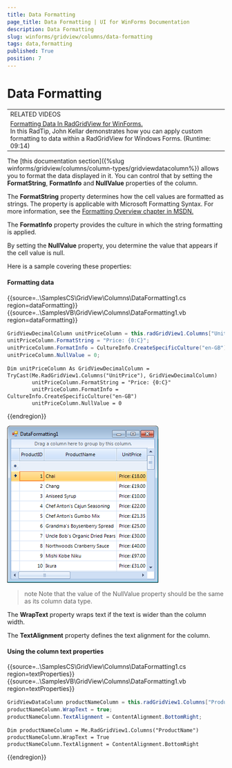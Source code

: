 ```yaml
---
title: Data Formatting
page_title: Data Formatting | UI for WinForms Documentation
description: Data Formatting
slug: winforms/gridview/columns/data-formatting
tags: data,formatting
published: True
position: 7
---
```


# Data Formatting

|   |
|---|
|RELATED VIDEOS|
|[Formatting Data In RadGridView for WinForms. ](http://tv.telerik.com/watch/radtips/radgrid/formatting-data-in-radgridview)<br>In this RadTip, John Kellar demonstrates how you can apply custom formatting to data within a RadGridView for Windows Forms. (Runtime: 09:14)|

The [this documentation section]({%slug winforms/gridview/columns/column-types/gridviewdatacolumn%}) allows you to format the data displayed in it. You can control that by setting the __FormatString__, __FormatInfo__ and __NullValue__ properties of the column.

The __FormatString__ property determines how the cell values are formatted as strings. The property is applicable with Microsoft Formatting Syntax. For more information, see the [Formatting Overview chapter in MSDN.](http://msdn.microsoft.com/en-us/library/26etazsy.aspx)

The __FormatInfo__ property provides the culture in which the string formatting is applied.

By setting the __NullValue__ property, you determine the value that appears if the cell value is null.

Here is a sample covering these properties:

#### Formatting data

{{source=..\SamplesCS\GridView\Columns\DataFormatting1.cs region=dataFormatting}} 
{{source=..\SamplesVB\GridView\Columns\DataFormatting1.vb region=dataFormatting}} 

````C#
GridViewDecimalColumn unitPriceColumn = this.radGridView1.Columns["UnitPrice"] as GridViewDecimalColumn;
unitPriceColumn.FormatString = "Price: {0:C}";
unitPriceColumn.FormatInfo = CultureInfo.CreateSpecificCulture("en-GB");
unitPriceColumn.NullValue = 0;

````
````VB.NET
Dim unitPriceColumn As GridViewDecimalColumn = TryCast(Me.RadGridView1.Columns("UnitPrice"), GridViewDecimalColumn)
        unitPriceColumn.FormatString = "Price: {0:C}"
        unitPriceColumn.FormatInfo = CultureInfo.CreateSpecificCulture("en-GB")
        unitPriceColumn.NullValue = 0

````

{{endregion}}

![gridview-columns-data-formatting 001](images/gridview-columns-data-formatting001.png)

>note Note that the value of the NullValue property should be the same as its column data type.
>

The __WrapText__ property wraps text if the text is wider than the column width.

The __TextAlignment__ property defines the text alignment for the column.

#### Using the column text properties

{{source=..\SamplesCS\GridView\Columns\DataFormatting1.cs region=textProperties}} 
{{source=..\SamplesVB\GridView\Columns\DataFormatting1.vb region=textProperties}} 

````C#
GridViewDataColumn productNameColumn = this.radGridView1.Columns["ProductName"];
productNameColumn.WrapText = true;
productNameColumn.TextAlignment = ContentAlignment.BottomRight;

````
````VB.NET
Dim productNameColumn = Me.RadGridView1.Columns("ProductName")
productNameColumn.WrapText = True
productNameColumn.TextAlignment = ContentAlignment.BottomRight

````

{{endregion}}